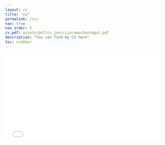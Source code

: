 ```yaml
---
layout: cv
title: "cv"
permalink: /cv/
nav: true
nav_order: 5
cv_pdf: assets/pdf/cv_jonirizaramuchastegui.pdf
description: "You can find my CV here"
toc: sidebar
---
```


<style>
  .responsive-iframe {
    position: relative;
    overflow: hidden;
    padding-top: 56.25%; /* 16:9 aspect ratio */
  }
  .responsive-iframe iframe {
    position: absolute;
    top: 0;
    left: 0;
    width: 100%;
    height: 100%;
  }
</style>

<div class="responsive-iframe">
  <iframe src="{{ site.baseurl }}/assets/pdf/cv_jonirizaramuchastegui.pdf" frameborder="0">
    This browser does not support PDFs. Please download the PDF to view it: 
    <a href="{{ site.baseurl }}/assets/pdf/cv_jonirizaramuchastegui.pdf">Download PDF</a>
  </iframe>
</div>
